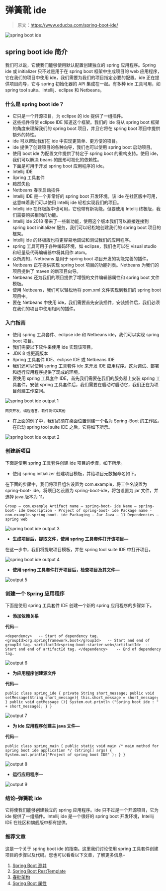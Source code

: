 # 弹簧靴 ide

> 原文：<https://www.educba.com/spring-boot-ide/>

![spring boot ide](img/d75c844a7ed91b31b7d5fe39cb071053.png)



## spring boot ide 简介

我们可以说，它使我们能够使用默认配置创建独立的 spring 应用程序。Spring ide 或 initializer 只不过是用于在 spring boot 框架中生成项目的 web 应用程序，它在我们的项目中使用 ide，我们需要为我们的项目指定必要的配置。ide 正在提供项目向导，它与 spring 初始化器的 API 集成在一起。有多种 ide 工具可用，如 spring tool suite、Intellij、eclipse 和 Netbeans。

### 什么是 spring boot ide？

*   它只是一个开源项目，为 eclipse 的 ide 提供了一组插件。
*   这些插件将使 eclipse IDE 知道这个框架。我们的 ide 将从 spring boot 框架的角度来理解我们的 spring boot 项目，并且它将在 spring boot 项目中提供额外的特性。
*   ide 可以帮助我们在 ide 中实现更简单、更方便的项目。
*   ide 提供了创建项目的各种向导，我们也可以使用 spring boot 启动项目。
*   使用 boot ide 为配置文件提供了特定于 spring boot 的重构支持。使用 ide，我们可以解决 beans 的图形可视化的依赖性。
*   下面是可用于开发 spring boot 应用程序的 ide。
*   Intellij IDE
*   Spring 工具套件
*   黯然失色
*   Netbeans 春季启动插件
*   Intellij IDE 是一个非常好的 spring boot 开发环境。该 ide 在社区版中可用，这意味着我们可以使用 Intellij ide 轻松实现我们的项目。
*   Intellij ide 在终极版中也可用，它也带有新功能，但要使用 Intellij 终极版，我们需要购买相同的功能。
*   Intellij ide 2018 带来了一些新功能，使用这个版本我们可以直接连接到 spring boot initializer 服务，我们可以轻松地创建我们的 spring boot 项目的框架。
*   Intellij ide 的终极版也将更容易地调试和测试我们的应用程序。
*   spring 工具可用于各种编码环境，如 eclipse，我们也可以在 visual studio 和轻量级代码编辑器中将其用作 atom。
*   众所周知，Netbeans 是用于 spring boot 项目开发的功能完善的插件。
*   Netbeans 正在提供实现 spring boot 项目的功能列表。Netbeans 为我们的项目提供了 maven 的新项目向导。
*   Netbeans 还为我们的项目提供了增强的文件编辑器属性和 spring boot 文件模板。
*   使用 Netbeans，我们可以轻松地将 pom.xml 文件实现到我们的 spring boot 项目中。
*   要在 Netbeans 中使用 ide，我们需要首先安装插件，安装插件后，我们必须在我们的项目中使用相同的插件。

### 入门指南

*   使用 spring 工具套件、eclipse ide 和 Netbeans ide，我们可以实现 spring boot 项目。
*   我们需要以下软件来使用 ide 实现该项目。
*   JDK 8 或更高版本
*   Spring 工具套件 IDE、eclipse IDE 或 Netbeans IDE
*   我们还可以使用 spring 工具套件 ide 来开发 IDE 应用程序。这为调试、部署和运行应用程序提供了现成的环境。
*   要使用 spring 工具套件 IDE，首先我们需要在我们的服务器上安装 spring 工具套件。安装 spring 工具套件后，我们需要在启动时启动它，我们正在为项目创建工作空间。

![spring boot ide output 1](img/3c79c2b16577a88128cbdff257751404.png)



<small>网页开发、编程语言、软件测试&其他</small>

*   在上面的例子中，我们必须在桌面位置创建一个名为 Spring-Boot 的工作区。在启动 spring tool suite IDE 之后，它将如下所示。

![spring boot ide output 2](img/2c28080168a16616be91e612ce592ab2.png)



### 创建新项目

下面是使用 spring 工具套件创建 ide 项目的步骤，如下所示。

*   使用 spring initializer 创建项目模板，并给项目元数据命名如下。

在下面的步骤中，我们将项目组名设置为 com.example，将工件名设置为 spring-boot- ide，将项目名设置为 spring-boot-ide，将包设置为 jar 文件，并选择 java 版本为 11。

`Group – com.example
Artifact name – spring-boot- ide
Name – spring-boot- ide
Description - Project of spring-boot- ide
Package name - com.example.spring-boot- ide
Packaging – Jar
Java – 11
Dependencies – spring web`

![spring boot ide output 3](img/7cb275727fc8f6f69d4c398315363582.png)



*   **生成项目后，提取文件，使用 spring 工具套件打开该项目—**

在这一步中，我们将提取项目模板，并在 spring tool suite IDE 中打开项目。

![spring boot ide output 4](img/24ada96cce9a30726105156dc2ebfd72.png)



*   **使用 spring 工具套件打开项目后，检查项目及其文件—**

![output 5](img/2f63335904d1845557ac34877aba7af5.png)



### 创建一个 Spring 应用程序

下面是使用 spring 工具套件 IDE 创建一个新的 spring 应用程序的步骤如下。

*   **添加依赖关系**

**代码—**

`<dependency>   -- Start of dependency tag.
<groupId>org.springframework.boot</groupId>   -- Start and end of groupId tag.
<artifactId>spring-boot-starter-web</artifactId>  -- Start and end of artifactId tag.
</dependency>    -- End of dependency tag.`

![output 6](img/3416c4afe5473a88459a066cfe669172.png)



*   **为应用程序创建源文件**

**代码—**

`public class spring_ide {
private String short_message;
public void setMessage(String short_message){
this.short_message = short_message;
}
public void getMessage (){
System.out.println ("Spring boot ide : " + short_message);
}
}`

![output 7](img/4cf8cf17214454785fd0a6b95fa21d89.png)



*   **为 ide 应用程序创建主 java 文件—**

**代码—**

`public class spring_main {
public static void main /* main method for spring boot ide application */ (String[] args) {
System.out.println("Project of spring boot IDE" );
}
}`

![output 8](img/95b49e703d2e30ed6ae6c89ddd5f3c7d.png)



*   **运行应用程序—**

![output 9](img/6c419afc74624d1628727e07e8e51c66.png)



### 结论–弹簧靴 ide

它将使我们能够创建独立的 spring 应用程序。ide 只不过是一个开源项目，它为 ide 提供了一组插件。Intellij ide 是一个很好的 spring boot 开发环境，Intellij IDE 在社区和旗舰版中都有提供。

### 推荐文章

这是一个关于 spring boot ide 的指南。这里我们讨论使用 spring 工具套件创建项目的步骤以及代码。您也可以看看以下文章，了解更多信息–

1.  [Spring Boot 测井](https://www.educba.com/spring-boot-logging/)
2.  [Spring Boot RestTemplate](https://www.educba.com/spring-boot-resttemplate/)
3.  [春批架构](https://www.educba.com/spring-batch-architecture/)
4.  [Spring Boot 属性](https://www.educba.com/spring-boot-properties/)





